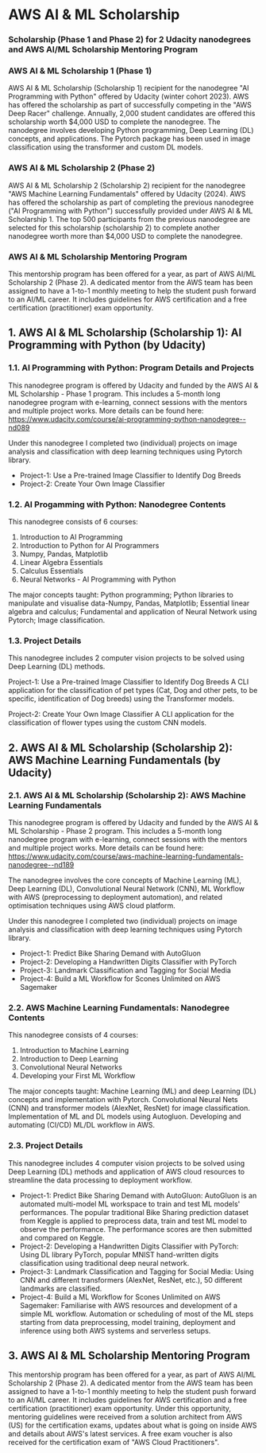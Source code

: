 # AWS AI & ML Scholarship 
### Scholarship (Phase 1 and Phase 2) for 2 Udacity nanodegrees and AWS AI/ML Scholarship Mentoring Program   

### AWS AI & ML Scholarship 1 (Phase 1)

AWS AI & ML Scholarship (Scholarship 1) recipient for the nanodegree "AI Programming with Python" offered by Udacity (winter cohort 2023). 
AWS has offered the scholarship as part of successfully competing in the "AWS Deep Racer" challenge. Annually, 2,000 student candidates are offered this scholarship worth $4,000 USD to complete the nanodegree. 
The nanodegree involves developing Python programming, Deep Learning (DL) concepts, and applications. The Pytorch package has been used in image classification using the transformer and custom DL models.  


### AWS AI & ML Scholarship 2 (Phase 2)

AWS AI & ML Scholarship 2 (Scholarship 2) recipient for the nanodegree "AWS Machine Learning Fundamentals" offered by Udacity (2024). 
AWS has offered the scholarship as part of completing the previous nanodegree ("AI Programming with Python") successfully provided under AWS AI & ML Scholarship 1. The top 500 participants from the previous nanodegree are selected for this scholarship (scholarship 2) to complete another nanodegree worth more than $4,000 USD to complete the nanodegree.


### AWS AI & ML Scholarship Mentoring Program 

This mentorship program has been offered for a year, as part of AWS AI/ML Scholarship 2 (Phase 2). A dedicated mentor from the AWS team has been assigned to have a 1-to-1 monthly meeting to help the student push forward to an AI/ML career. It includes guidelines for AWS certification and a free certification (practitioner) exam opportunity.




## 1. AWS AI & ML Scholarship (Scholarship 1): AI Programming with Python (by Udacity) 

### 1.1. AI Programming with Python: Program Details and Projects
This nanodegree program is offered by Udacity and funded by the AWS AI & ML Scholarship - Phase 1 program. This includes a 5-month long nanodegree program with e-learning, connect sessions with the mentors and multiple project works.
More details can be found here: https://www.udacity.com/course/ai-programming-python-nanodegree--nd089 

Under this nanodegree I completed two (individual) projects on image analysis and classification with deep learning techniques using Pytorch library.

- Project-1: Use a Pre-trained Image Classifier to Identify Dog Breeds
- Project-2: Create Your Own Image Classifier



### 1.2. AI Progamming with Python: Nanodegree Contents
This nanodegree consists of 6 courses:
1. Introduction to AI Programming
2. Introduction to Python for AI Programmers
3. Numpy, Pandas, Matplotlib
4. Linear Algebra Essentials
5. Calculus Essentials
6. Neural Networks - AI Programming with Python

The major concepts taught: Python programming; Python libraries to manipulate and visualise data-Numpy, Pandas, Matplotlib; Essential linear algebra and calculus; Fundamental and application of Neural Network using Pytorch; Image classification.



### 1.3. Project Details
This nanodegree includes 2 computer vision projects to be solved using Deep Learning (DL) methods.

Project-1: Use a Pre-trained Image Classifier to Identify Dog Breeds
A CLI application for the classification of pet types (Cat, Dog and other pets, to be specific, identification of Dog breeds) using the Transformer models.

Project-2: Create Your Own Image Classifier
A CLI application for the classification of flower types using the custom CNN models.




## 2. AWS AI & ML Scholarship (Scholarship 2): AWS Machine Learning Fundamentals (by Udacity) 

### 2.1. AWS AI & ML Scholarship (Scholarship 2): AWS Machine Learning Fundamentals
This nanodegree program is offered by Udacity and funded by the AWS AI & ML Scholarship - Phase 2 program. This includes a 5-month long nanodegree program with e-learning, connect sessions with the mentors and multiple project works.
More details can be found here: https://www.udacity.com/course/aws-machine-learning-fundamentals-nanodegree--nd189 

The nanodegree involves the core concepts of Machine Learning (ML), Deep Learning (DL), Convolutional Neural Network (CNN), ML Workflow with AWS (preprocessing to deployment automation), and related optimisation techniques using AWS cloud platform.

Under this nanodegree I completed two (individual) projects on image analysis and classification with deep learning techniques using Pytorch library.

- Project-1: Predict Bike Sharing Demand with AutoGluon
- Project-2: Developing a Handwritten Digits Classifier with PyTorch
- Project-3: Landmark Classification and Tagging for Social Media
- Project-4: Build a ML Workflow for Scones Unlimited on AWS Sagemaker



### 2.2. AWS Machine Learning Fundamentals: Nanodegree Contents
This nanodegree consists of 4 courses:
1. Introduction to Machine Learning
2. Introduction to Deep Learning
3. Convolutional Neural Networks
4. Developing your First ML Workflow

The major concepts taught: Machine Learning (ML) and deep Learning (DL) concepts and implementation with Pytorch. Convolutional Neural Nets (CNN) and transformer models (AlexNet, ResNet) for image classification. Implementation of ML and DL models using Autogluon. Developing and automating (CI/CD) ML/DL workflow in AWS.



### 2.3. Project Details 
This nanodegree includes 4 computer vision projects to be solved using Deep Learning (DL) methods and application of AWS cloud resources to streamline the data processing to deployment workflow.

- Project-1: Predict Bike Sharing Demand with AutoGluon: AutoGluon is an automated multi-model ML workspace to train and test ML models' performances. The popular traditional Bike Sharing prediction dataset from Keggle is applied to preprocess data, train and test ML model to observe the performance. The performance scores are then submitted and compared on Keggle. 
- Project-2: Developing a Handwritten Digits Classifier with PyTorch: Using DL library PyTorch, popular MNIST hand-written digits classification using traditional deep neural network. 
- Project-3: Landmark Classification and Tagging for Social Media: Using CNN and different transformers (AlexNet, ResNet, etc.), 50 different landmarks are classified. 
- Project-4: Build a ML Workflow for Scones Unlimited on AWS Sagemaker: Familiarise with AWS resources and development of a simple ML workflow. Automation or scheduling of most of the ML steps starting from data preprocessing, model training, deployment and inference using both AWS systems and serverless setups.  


## 3. AWS AI & ML Scholarship Mentoring Program 

This mentorship program has been offered for a year, as part of AWS AI/ML Scholarship 2 (Phase 2). A dedicated mentor from the AWS team has been assigned to have a 1-to-1 monthly meeting to help the student push forward to an AI/ML career. It includes guidelines for AWS certification and a free certification (practitioner) exam opportunity.
Under this opportunity, mentoring guidelines were received from a solution architect from AWS (US) for the certification exams, updates about what is going on inside AWS and details about AWS's latest services. 
A free exam voucher is also received for the certification exam of "AWS Cloud Practitioners". 





